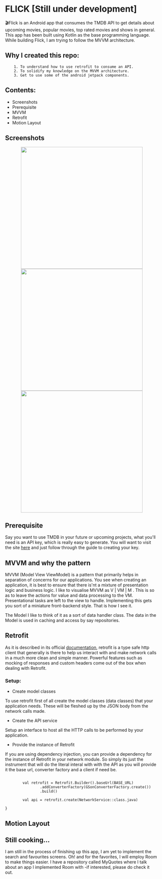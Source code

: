 # FLICK [Still under development]
🎬Flick is
an Android app that consumes the TMDB API to get details about upcoming movies, popular movies, top rated movies and shows in general. This app has been built using Kotlin as the base programming language. While building Flick, I am trying to follow the MVVM architecture.

## Why I created this repo:
        1. To understand how to use retrofit to consume an API.
        2. To solidify my knowledge on the MVVM architecture.
        3. Get to use some of the android jetpack components. 

## Contents:
- Screenshots
- Prerequisite
- MVVM
- Retrofit
- Motion Layout

## Screenshots
<p align="center">
<img  src="https://i.ibb.co/br181r9/splash.jpg" height="400px">
<img  src="https://i.ibb.co/ZKbmYny/home.jpg" height="400px">
<img  src="https://i.ibb.co/bFpDY2p/details.jpg" height="400px">
</p>

## Prerequisite
Say you want to use TMDB in your future or upcoming projects, what you'll need is an API key, which is really easy to generate. You will want to visit the site [here](https://developers.themoviedb.org/3/getting-started/introduction) and just follow through the guide to creating your key.

## MVVM and why the pattern
MVVM (Model View ViewModel) is a pattern that primarily helps in separation of concerns for our applications. You see when creating an application, it is best to ensure that there is'nt a mixture of presentation logic and business logic. I like to visualise MVVM as V | VM | M . This is so as to leave the actions for value and data processing to the VM. Presentational tasks are left to the view to handle. Implementing this gets you sort of a miniature front-backend style. That is how I see it. 

The Model I like to think of it as a sort of data handler class. The data in the Model is used in caching and access by say repositories.


## Retrofit
As it is described in its official [documentation](https://square.github.io/retrofit/), retrofit is a type safe http client that generally is there to help us interact with and make network calls in a much more clean and simple manner. Powerful features such as mocking of responses and custom headers come out of the box when dealing with Retrofit. 

### Setup:

 * Create model classes

To use retrofit first of all create the model classes (data classes) that your application needs. These will be fleshed up by the JSON body from the network calls made.

 * Create the API service 

Setup an interface to host all the HTTP calls to be performed by your application.

 * Provide the instance of Retrofit

 If you are using dependency injection, you can provide a dependency for the instance of Retrofit in your network module. So simply its just the instrument that will do the literal interal with with the API as you will provide it the base url, converter factory and a client if need be.

``` class RetrofitInstance{
                
        val retrofit = Retrofit.Builder().baseUrl(BASE_URL)
                .addConverterFactory(GSonConverterFactory.create())
                .build()

        val api = retrofit.create(NetworkService::class.java)

}
```


## Motion Layout


## Still cooking...
I am still in the process of finishing up this app, I am yet to implement the search and favourites screens. Oh! and for the favorites, I will employ Room to make things easier. I have a repository called MyQuotes where I talk about an app I implemented Room with -if interested, please do check it out. 